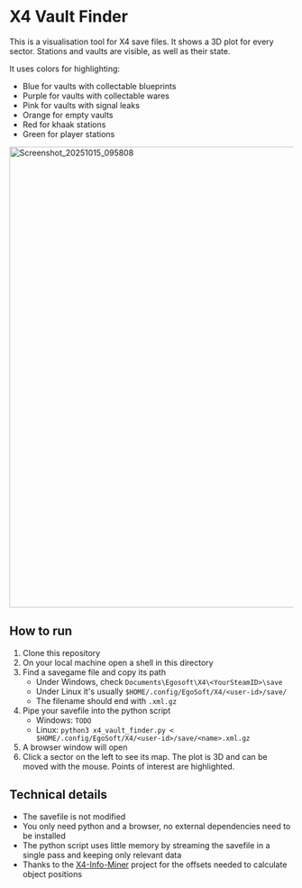 # X4 Vault Finder

This is a visualisation tool for X4 save files. It shows a 3D plot for every sector. Stations and vaults are visible, as well as their state.

It uses colors for highlighting:

* Blue for vaults with collectable blueprints
* Purple for vaults with collectable wares
* Pink for vaults with signal leaks
* Orange for empty vaults
* Red for khaak stations
* Green for player stations

<img width="939" height="817" alt="Screenshot_20251015_095808" src="https://github.com/user-attachments/assets/13c8fa99-07ff-4cf4-bf7d-f5790c7acf0c" />

## How to run

1. Clone this repository
2. On your local machine open a shell in this directory
3. Find a savegame file and copy its path
    * Under Windows, check `Documents\Egosoft\X4\<YourSteamID>\save`
    * Under Linux it's usually `$HOME/.config/EgoSoft/X4/<user-id>/save/`
    * The filename should end with `.xml.gz`
4. Pipe your savefile into the python script
    * Windows: `TODO`
    * Linux: `python3 x4_vault_finder.py < $HOME/.config/EgoSoft/X4/<user-id>/save/<name>.xml.gz`
5. A browser window will open
6. Click a sector on the left to see its map. The plot is 3D and can be moved with the mouse. Points of interest are highlighted.


## Technical details

* The savefile is not modified
* You only need python and a browser, no external dependencies need to be installed
* The python script uses little memory by streaming the savefile in a single pass and keeping only relevant data
* Thanks to the [X4-Info-Miner](https://github.com/TuxInvader/X4-Info-Miner) project for the offsets needed to calculate object positions
